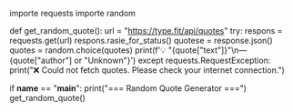 importe requests
importe random

def get_random_quote():
    url = "https://type.fit/api/quotes"
    try:
        respons = requests.get(url)
        respons.rasie_for_status()
        quotese = response.json()
        quotes = random.choice(quotes)
        print(f'💡 "{quote["text"]}"\n— {quote["author"] or "Unknown"}')
    except requests.RequestException:
        print("❌ Could not fetch quotes. Please check your internet connection.")

if __name__ == "__main__":
    print("=== Random Quote Generator ===")
    get_random_quote()

